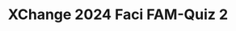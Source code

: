 ---
title: XChange 2024 Faci FAM-Quiz 2
redirect_to: https://docs.google.com/forms/d/e/1FAIpQLScTh9iIZWXZOK8t9gegATXZj5gPvW6K1_wfEk8ppleAWrNJhA/viewform?usp=sf_link
redirect_from: 
  - /XC24FAMQuiz2
  - /xc24famquiz2
---